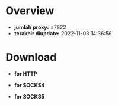 # Overview
  - **jumlah proxy:** ±7822
  - **terakhir diupdate:** 2022-11-03 14:36:56

# Download
  - **for HTTP**<br/>
    
  - **for SOCKS4**<br/>
    
  - **for SOCKS5**<br/>
    
